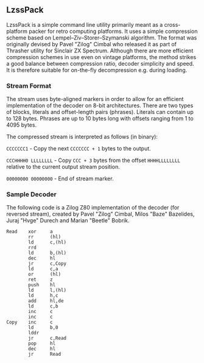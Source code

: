 ## LzssPack

LzssPack is a simple command line utility primarily meant as a cross-platform packer for retro computing platforms. It uses a simple compression scheme based on Lempel–Ziv–Storer–Szymanski algorithm. The format was originally devised by Pavel "Zilog" Cimbal who released it as part of Thrasher utility for Sinclair ZX Spectrum. Although there are more efficient compression schemes in use even on vintage platforms, the method strikes a good balance between compression ratio, decoder simplicity and speed. It is therefore suitable for on-the-fly decompression e.g. during loading.

### Stream Format

The stream uses byte-aligned markers in order to allow for an efficient implementation of the decoder on 8-bit architectures. There are two types of blocks, literals and offset-length pairs (phrases). Literals can contain up to 128 bytes. Phrases are up to 10 bytes long with offsets ranging from 1 to 4095 bytes.

The compressed stream is interpreted as follows (in binary):

`CCCCCCC1` - Copy the next `CCCCCCC + 1` bytes to the output.

`CCCHHHH0 LLLLLLLL` - Copy `CCC + 3` bytes from the offset `HHHHLLLLLLLL` relative to the current output stream position.

`00000000 00000000` - End of stream marker.

### Sample Decoder

The following code is a Zilog Z80 implementation of the decoder (for reversed stream), created by Pavel "Zilog" Cimbal, Milos "Baze" Bazelides, Juraj "Hvge" Durech and Marian "Beetle" Bobrik.

```
Read    xor     a
        rr      (hl)
        ld      c,(hl)
        rrd
        ld      b,(hl)
        dec     hl
        jr      c,Copy
        ld      c,a
        or      (hl)
        ret     z
        push    hl
        ld      l,(hl)
        ld      h,c
        add     hl,de
        ld      c,b
        inc     c
        inc     c
Copy    inc     c
        ld      b,0
        lddr
        jr      c,Read
        pop     hl
        dec     hl
        jr      Read
```
